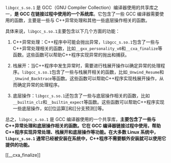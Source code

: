 `libgcc_s.so.1` 是 GCC（GNU Compiler Collection）编译器使用的共享库之一，**是 GCC 在链接过程中使用的一个系统库**。它包含了一些 GCC 编译器需要使用的函数，主要是一些与 C++异常处理和其他一些底层操作相关的函数。

具体来说，`libgcc_s.so.1`主要包含以下几个方面的功能：

1.  C++异常处理：C++程序中可能会抛出异常，`libgcc_s.so.1`包含了一些与C++异常处理相关的函数，比如`__gxx_personality_v0`和`__cxa_finalize`等函数。这些函数可以帮助C++程序实现异常的抛出和捕获。
    
2.  栈展开：当C++程序中发生异常时，需要进行栈展开操作以确定异常的处理程序。`libgcc_s.so.1`包含了一些与栈展开相关的函数，比如`_Unwind_Resume`和`_Unwind_Backtrace`等函数。这些函数可以帮助C++程序实现栈展开操作，从而确定异常的处理程序。
    
3.  底层操作：`libgcc_s.so.1`还包含了一些与底层操作相关的函数，比如`__builtin_clz`和`__builtin_expect`等函数。这些函数可以帮助C++程序实现一些底层操作，如[[位运算]]和[[分支预测]]等。
    

总之，`libgcc_s.so.1` 是 GCC 编译器使用的一个共享库，**主要包含了一些与 C++异常处理和底层操作相关的函数。它在 GCC 编译器链接过程中使用，帮助 C++程序实现异常处理、栈展开和底层操作等功能。在大多数 Linux 系统中，`libgcc_s.so.1` 通常已经被安装在系统中，C++程序不需要额外安装就可以使用它提供的功能。**


[[__cxa_finalize]]
